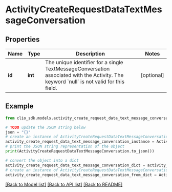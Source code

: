 # ActivityCreateRequestDataTextMessageConversation


## Properties

Name | Type | Description | Notes
------------ | ------------- | ------------- | -------------
**id** | **int** | The unique identifier for a single TextMessageConversation associated with the Activity. The keyword &#x60;null&#x60; is not valid for this field. | [optional] 

## Example

```python
from clio_sdk.models.activity_create_request_data_text_message_conversation import ActivityCreateRequestDataTextMessageConversation

# TODO update the JSON string below
json = "{}"
# create an instance of ActivityCreateRequestDataTextMessageConversation from a JSON string
activity_create_request_data_text_message_conversation_instance = ActivityCreateRequestDataTextMessageConversation.from_json(json)
# print the JSON string representation of the object
print(ActivityCreateRequestDataTextMessageConversation.to_json())

# convert the object into a dict
activity_create_request_data_text_message_conversation_dict = activity_create_request_data_text_message_conversation_instance.to_dict()
# create an instance of ActivityCreateRequestDataTextMessageConversation from a dict
activity_create_request_data_text_message_conversation_from_dict = ActivityCreateRequestDataTextMessageConversation.from_dict(activity_create_request_data_text_message_conversation_dict)
```
[[Back to Model list]](../README.md#documentation-for-models) [[Back to API list]](../README.md#documentation-for-api-endpoints) [[Back to README]](../README.md)



